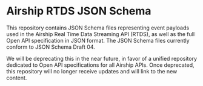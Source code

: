 
# Airship RTDS JSON Schema

This repository contains JSON Schema files representing event payloads used in the Airship Real Time Data Streaming API (RTDS), as well as the full Open API specification in JSON format. The JSON Schema files currently conform to JSON Schema Draft 04.

We will be deprecating this in the near future, in favor of a unified repository dedicated to Open API specifications for all Airship APIs. Once deprecated, this repository will no longer receive updates and will link to the new content.
